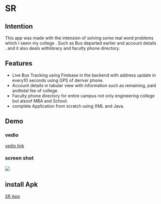 # SR

## Intention
This app was made with the intension of solving some real word problems which I seein my college . Such as Bus departed earlier and account details . and it also deals withlibrary and faculty phone directory.
## Features
* Live Bus Tracking using Firebase in the backend with address update in every10 seconds using GPS of deriver phone.
* Account details in tabular view with information such as remaining, paid andtotal fee of college.
* Faculty phone directory for entire campus not only engineering college but alsoof MBA and School.
* complete Application from scratch using XML and Java.
## Demo

  ### vedio
   [vedio link](https://youtu.be/4SMmKRRRda4)

  ### screen shot
  <img src="https://user-images.githubusercontent.com/71515610/131459521-a50b2ccf-947d-4be8-a536-2c548d7d1b5d.jpg">
  <img scr="https://user-images.githubusercontent.com/71515610/131459560-c1ea4358-e884-4736-b81b-753ff9a26219.jpg">
  <img scr="https://user-images.githubusercontent.com/71515610/131459562-7701d261-eefc-4289-96d7-6827990b519b.jpg">
  <img scr="https://user-images.githubusercontent.com/71515610/131459567-a1a30211-ae17-42ee-96f6-387bacb679e6.jpg">
  <img scr="https://user-images.githubusercontent.com/71515610/131459569-3b73f5d7-a4c6-44bb-bdb8-216384890bf4.jpg">
  <img scr="https://user-images.githubusercontent.com/71515610/131459576-7ff38a35-45b3-408c-8950-7a24bb0689e5.jpg">
  <img scr="https://user-images.githubusercontent.com/71515610/131459598-72ce6f34-9e36-41de-a5ed-2f31c3a63f31.jpg">
  <img scr="https://user-images.githubusercontent.com/71515610/131459601-15f45adb-bacf-470a-b8a8-c001d3443234.jpg">
  <img scr="https://user-images.githubusercontent.com/71515610/131459605-afd46969-29cb-4b44-a8bf-2511a3a6139d.jpg">
  <img scr="https://user-images.githubusercontent.com/71515610/131459610-42cd1b4a-dd3a-49ab-8b17-529b51fb3e07.jpg">
  <img scr="https://user-images.githubusercontent.com/71515610/131459617-e4ae4930-3b2c-4d06-88bd-ccfeb3917d3f.jpg">

## install Apk
[SR App](https://www.shivanshkhare.engineer/wp-content/uploads/2021/08/SR.zip)
